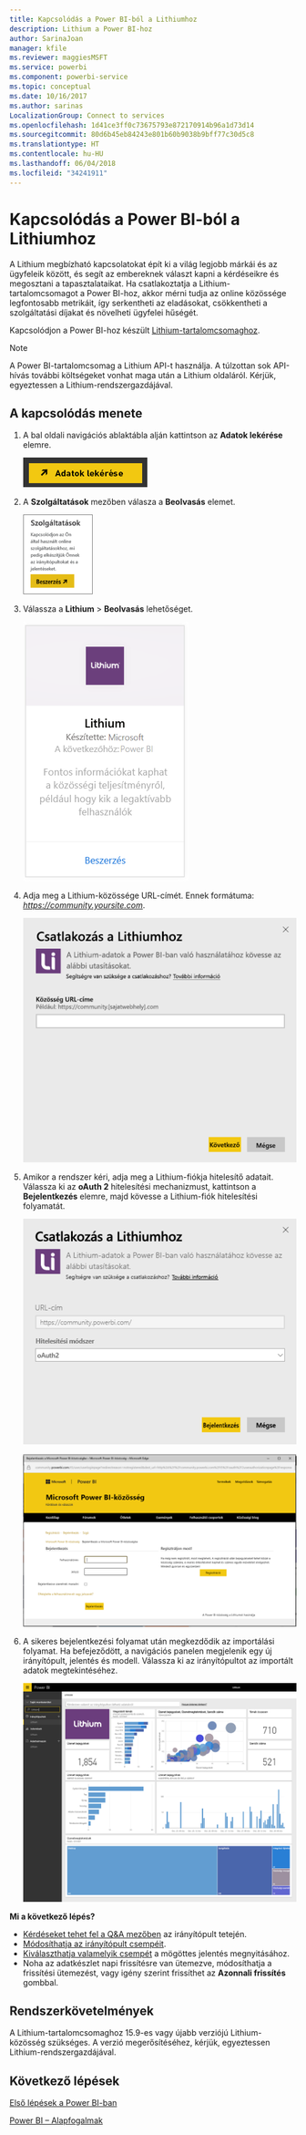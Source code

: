 ```yaml
---
title: Kapcsolódás a Power BI-ból a Lithiumhoz
description: Lithium a Power BI-hoz
author: SarinaJoan
manager: kfile
ms.reviewer: maggiesMSFT
ms.service: powerbi
ms.component: powerbi-service
ms.topic: conceptual
ms.date: 10/16/2017
ms.author: sarinas
LocalizationGroup: Connect to services
ms.openlocfilehash: 1d41ce3ff0c73675793e872170914b96a1d73d14
ms.sourcegitcommit: 80d6b45eb84243e801b60b9038b9bff77c30d5c8
ms.translationtype: HT
ms.contentlocale: hu-HU
ms.lasthandoff: 06/04/2018
ms.locfileid: "34241911"
---
```

# <a name="connect-to-lithium-with-power-bi"></a>Kapcsolódás a Power BI-ból a Lithiumhoz
A Lithium megbízható kapcsolatokat épít ki a világ legjobb márkái és az ügyfeleik között, és segít az embereknek választ kapni a kérdéseikre és megosztani a tapasztalataikat. Ha csatlakoztatja a Lithium-tartalomcsomagot a Power BI-hoz, akkor mérni tudja az online közössége legfontosabb metrikáit, így serkentheti az eladásokat, csökkentheti a szolgáltatási díjakat és növelheti ügyfelei hűségét. 

Kapcsolódjon a Power BI-hoz készült [Lithium-tartalomcsomaghoz](https://app.powerbi.com/getdata/services/lithium).

>[!NOTE]
>A Power BI-tartalomcsomag a Lithium API-t használja. A túlzottan sok API-hívás további költségeket vonhat maga után a Lithium oldaláról. Kérjük, egyeztessen a Lithium-rendszergazdájával.

## <a name="how-to-connect"></a>A kapcsolódás menete
1. A bal oldali navigációs ablaktábla alján kattintson az **Adatok lekérése** elemre.
   
   ![](media/service-connect-to-lithium/pbi_getdata.png) 
2. A **Szolgáltatások** mezőben válasza a **Beolvasás** elemet.
   
   ![](media/service-connect-to-lithium/pbi_getservices.png) 
3. Válassza a **Lithium** \> **Beolvasás** lehetőséget.
   
   ![](media/service-connect-to-lithium/lithiumconnect.png)
4. Adja meg a Lithium-közössége URL-címét. Ennek formátuma: *https://community.yoursite.com*.
   
   ![](media/service-connect-to-lithium/params.png)
5. Amikor a rendszer kéri, adja meg a Lithium-fiókja hitelesítő adatait. Válassza ki az **oAuth 2** hitelesítési mechanizmust, kattintson a **Bejelentkezés** elemre, majd kövesse a Lithium-fiók hitelesítési folyamatát.
   
   ![](media/service-connect-to-lithium/creds.png)
   
   ![](media/service-connect-to-lithium/creds2.png)
6. A sikeres bejelentkezési folyamat után megkezdődik az importálási folyamat. Ha befejeződött, a navigációs panelen megjelenik egy új irányítópult, jelentés és modell. Válassza ki az irányítópultot az importált adatok megtekintéséhez.
   
    ![](media/service-connect-to-lithium/lithium.png)

**Mi a következő lépés?**

* [Kérdéseket tehet fel a Q&A mezőben](power-bi-q-and-a.md) az irányítópult tetején.
* [Módosíthatja az irányítópult csempéit](service-dashboard-edit-tile.md).
* [Kiválaszthatja valamelyik csempét](service-dashboard-tiles.md) a mögöttes jelentés megnyitásához.
* Noha az adatkészlet napi frissítésre van ütemezve, módosíthatja a frissítési ütemezést, vagy igény szerint frissíthet az **Azonnali frissítés** gombbal.

## <a name="system-requirements"></a>Rendszerkövetelmények
A Lithium-tartalomcsomaghoz 15.9-es vagy újabb verziójú Lithium-közösség szükséges. A verzió megerősítéséhez, kérjük, egyeztessen Lithium-rendszergazdájával.

## <a name="next-steps"></a>Következő lépések
[Első lépések a Power BI-ban](service-get-started.md)

[Power BI – Alapfogalmak](service-basic-concepts.md)

